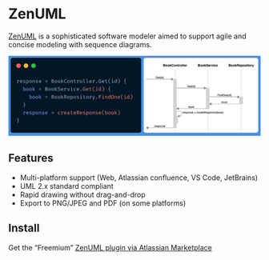 # ZenUML

[ZenUML](https://zenuml.com) is a sophisticated software modeler aimed to support agile and concise modeling with sequence diagrams.

![ZenUML](./imgs/zenuml-simple.png)

## Features

* Multi-platform support (Web, Atlassian confluence, VS Code, JetBrains)
* UML 2.x standard compliant
* Rapid drawing without drag-and-drop
* Export to PNG/JPEG and PDF (on some platforms)

## Install

Get the “Freemium” [ZenUML plugin via Atlassian Marketplace](https://marketplace.atlassian.com/apps/1218380/zenuml-diagrams-for-confluence-freemium?src=doc)

